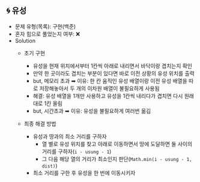 ## 🌀 유성

- 문제 유형(목록): 구현(백준)
- 혼자 힘으로 풀었는지 여부: ❌
- Solution
  - 초기 구현
    - 유성을 현재 위치에서부터 1칸씩 아래로 내리면서 바닥이랑 겹치는지 확인
    - 만약 한 곳이라도 겹치는 부분이 있다면 바로 이전 상황의 유성 위치를 출력
    - but, 메모리 초과
      ➡︎ 이유: 한 칸 움직인 유성 배열이랑 이전 유성 배열을 따로 저장해놓아서 두 개의 이차원 배열이 불필요하게 사용됨
    - 해결: 유성 배열을 1개만 사용하고 유성을 1칸씩 내리다가 겹치면 다시 원래대로 1칸 올림
    - but, 시간초과
      ➡︎ 이유: 유성을 불필요하게 여러번 옮김

  - 최종 해결 방법
    - 유성과 땅과의 최소 거리를 구하자
      - 열 별로 유성 위치를 찾고 아래로 이동하면서 땅에 도달하면 둘 사이의 거리를 구하자(`i - usung - 1`)
      - 그 다음 해당 열의 거리가 최소인지 판단(`Math.min(i - usung - 1, dist)`)
    - 최소 거리를 구한 후 유성을 한 번에 이동시키자
